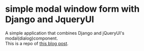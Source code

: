 # simple modal window form with Django and JqueryUI

A simple application that combines Django and jQueryUI's modal(dialog)component.  
This is a repo of <a href="https://rx-36.life/post/how-to-create-a-simple-modal-window-form-with-django-and-jqueryui-and-communicate-via-ajax/" target="_blank"><span class="link">this blog post</span></a>.
